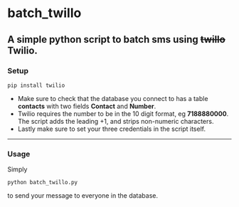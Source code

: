 # batch_twillo
A simple python script to batch sms using ~~twillo~~ Twilio.
------------------------------------------------------------

### Setup

```
pip install twilio
```

+ Make sure to check that the database you connect to has a table **contacts** with two fields **Contact** and **Number**.
+ Twilio requires the number to be in the 10 digit format, eg **7188880000**. The script adds the leading +1, and strips non-numeric characters. 
+ Lastly make sure to set your three credentials in the script itself. 

----------------------------------------------------------

### Usage

Simply

```
python batch_twillo.py
```

to send your message to everyone in the database. 